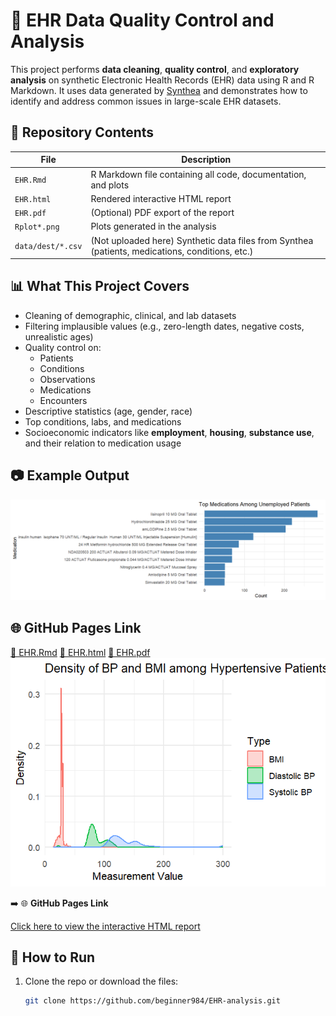 # 🏥 EHR Data Quality Control and Analysis

This project performs **data cleaning**, **quality control**, and **exploratory analysis** on synthetic Electronic Health Records (EHR) data using R and R Markdown. It uses data generated by [Synthea](https://synthetichealth.github.io/synthea/) and demonstrates how to identify and address common issues in large-scale EHR datasets.

## 📁 Repository Contents

| File               | Description |
|--------------------|-------------|
| `EHR.Rmd`          | R Markdown file containing all code, documentation, and plots |
| `EHR.html`         | Rendered interactive HTML report |
| `EHR.pdf`          | (Optional) PDF export of the report |
| `Rplot*.png`       | Plots generated in the analysis |
| `data/dest/*.csv`  | (Not uploaded here) Synthetic data files from Synthea (patients, medications, conditions, etc.) |

## 📊 What This Project Covers

- Cleaning of demographic, clinical, and lab datasets
- Filtering implausible values (e.g., zero-length dates, negative costs, unrealistic ages)
- Quality control on:
  - Patients
  - Conditions
  - Observations
  - Medications
  - Encounters
- Descriptive statistics (age, gender, race)
- Top conditions, labs, and medications
- Socioeconomic indicators like **employment**, **housing**, **substance use**, and their relation to medication usage

## 📷 Example Output

![Sample plot](Rplot04.png)

## 🌐 GitHub Pages Link

[📄 EHR.Rmd](report/EHR.Rmd)
[📄 EHR.html](docs/index.html)
[📄 EHR.pdf](report/EHR.pdf)
![📊 Plot](plots/Rplot01.png)



➡️ 🌐 **GitHub Pages Link**

[Click here to view the interactive HTML report](https://beginner984.github.io/EHR-analysis/)


## 🚀 How to Run

1. Clone the repo or download the files:
   ```bash
   git clone https://github.com/beginner984/EHR-analysis.git
